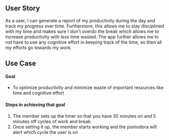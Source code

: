 ## User Story
As a user, I can generate a report of my productivity during the day and track my progress over time. Furthermore, this allows me to stay disciplined with my time and makes sure I don't overdo the break which allows me to increase productivity with less time wasted. The app further allows me to not have to use any cognitive effort in keeping track of the time, so then all my efforts go towards my work.

## Use Case

#### Goal
* To optimize productivity and minimize waste of important resources like time and cognitive effort

#### Steps in achieving that goal
1. The member sets up the timer so that you have 30 minutes on and 5 minutes off cycles of work and break. 
2. Once setting it up, the member starts working and the pomodora will alert which cycle the user is on




